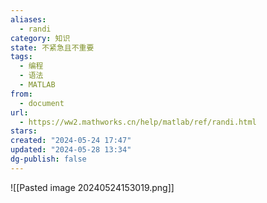 ```yaml
---
aliases:
  - randi
category: 知识
state: 不紧急且不重要
tags:
  - 编程
  - 语法
  - MATLAB
from:
  - document
url:
  - https://ww2.mathworks.cn/help/matlab/ref/randi.html
stars: 
created: "2024-05-24 17:47"
updated: "2024-05-28 13:34"
dg-publish: false
---
```

![[Pasted image 20240524153019.png]]
